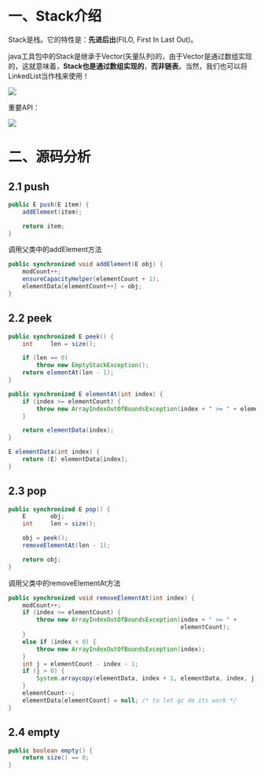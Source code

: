 # 一、Stack介绍

Stack是栈。它的特性是：**先进后出**(FILO, First In Last Out)。

java工具包中的Stack是继承于Vector(矢量队列)的，由于Vector是通过数组实现的，这就意味着，**Stack也是通过数组实现的**，**而非链表**。当然，我们也可以将LinkedList当作栈来使用！

![](http://mycsdnblog.work/201919271441-x.png)

重要API：

![](http://mycsdnblog.work/201919271441-9.png)

# 二、源码分析

## 2.1 push

```java
public E push(E item) {
    addElement(item);

    return item;
}
```

调用父类中的addElement方法

```java
public synchronized void addElement(E obj) {
    modCount++;
    ensureCapacityHelper(elementCount + 1);
    elementData[elementCount++] = obj;
}
```

## 2.2 peek

```java
public synchronized E peek() {
    int     len = size();

    if (len == 0)
        throw new EmptyStackException();
    return elementAt(len - 1);
}
```
```java
public synchronized E elementAt(int index) {
    if (index >= elementCount) {
        throw new ArrayIndexOutOfBoundsException(index + " >= " + elementCount);
    }

    return elementData(index);
}
```

```java
E elementData(int index) {
    return (E) elementData[index];
}
```

## 2.3 pop

```java
public synchronized E pop() {
    E       obj;
    int     len = size();

    obj = peek();
    removeElementAt(len - 1);

    return obj;
}
```

调用父类中的removeElementAt方法

```java
public synchronized void removeElementAt(int index) {
    modCount++;
    if (index >= elementCount) {
        throw new ArrayIndexOutOfBoundsException(index + " >= " +
                                                 elementCount);
    }
    else if (index < 0) {
        throw new ArrayIndexOutOfBoundsException(index);
    }
    int j = elementCount - index - 1;
    if (j > 0) {
        System.arraycopy(elementData, index + 1, elementData, index, j);
    }
    elementCount--;
    elementData[elementCount] = null; /* to let gc do its work */
}
```

## 2.4 empty

```java
public boolean empty() {
    return size() == 0;
}
```

